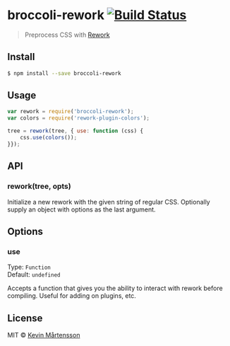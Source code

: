 # broccoli-rework [![Build Status](https://travis-ci.org/kevva/broccoli-rework.svg?branch=master)](https://travis-ci.org/kevva/broccoli-rework)

> Preprocess CSS with [Rework](https://github.com/reworkcss/rework)

## Install

```bash
$ npm install --save broccoli-rework
```

## Usage

```js
var rework = require('broccoli-rework');
var colors = require('rework-plugin-colors');

tree = rework(tree, { use: function (css) {
	css.use(colors());
}});
```

## API

### rework(tree, opts)

Initialize a new rework with the given string of regular CSS. Optionally supply
an object with options as the last argument.

## Options

### use

Type: `Function`  
Default: `undefined`

Accepts a function that gives you the ability to interact with rework before
compiling. Useful for adding on plugins, etc.

## License

MIT © [Kevin Mårtensson](https://github.com/kevva)
